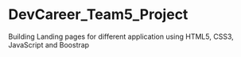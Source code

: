 # DevCareer_Team5_Project
Building Landing pages for different application using HTML5, CSS3, JavaScript and Boostrap
